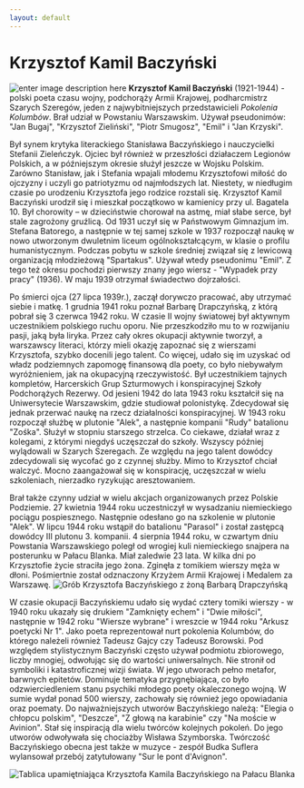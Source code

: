 ```yaml
---
layout: default
---
```


# Krzysztof Kamil Baczyński
![enter image description here](https://upload.wikimedia.org/wikipedia/commons/5/59/Krzysztof_Kamil_Baczy%C5%84ski_-_Maturzysta.jpg)
**Krzysztof Kamil Baczyński** (1921-1944) - polski poeta czasu wojny, podchorąży Armii Krajowej, podharcmistrz  Szarych Szeregów, jeden z najwybitniejszych przedstawicieli _Pokolenia Kolumbów_. Brał udział w Powstaniu Warszawskim. Używał pseudonimów: "Jan Bugaj", "Krzysztof Zieliński", "Piotr Smugosz", "Emil" i "Jan Krzyski".

Był synem krytyka literackiego Stanisława Baczyńskiego i nauczycielki Stefanii Zieleńczyk. Ojciec był również w przeszłości działaczem Legionów Polskich, a w późniejszym okresie służył jeszcze w Wojsku Polskim. Zarówno Stanisław, jak i Stefania wpajali młodemu Krzysztofowi miłość do ojczyzny i uczyli go patriotyzmu od najmłodszych lat. Niestety, w niedługim czasie po urodzeniu Krzysztofa jego rodzice rozstali się. Krzysztof Kamil Baczyński urodził się i mieszkał początkowo w kamienicy przy ul. Bagatela 10. Był chorowity – w dzieciństwie chorował na astmę, miał słabe serce, był stale zagrożony gruźlicą. Od 1931 uczył się w Państwowym Gimnazjum im. Stefana Batorego, a następnie w tej samej szkole w 1937 rozpoczął naukę w nowo utworzonym dwuletnim liceum ogólnokształcącym, w klasie o profilu humanistycznym.   Podczas pobytu w szkole średniej związał się z lewicową organizacją młodzieżową "Spartakus". Używał wtedy pseudonimu "Emil". Z tego też okresu pochodzi pierwszy znany jego wiersz - "Wypadek przy pracy" (1936). W maju 1939 otrzymał świadectwo dojrzałości.

Po śmierci ojca (27 lipca 1939r.), zaczął dorywczo pracować, aby utrzymać siebie i matkę. 1 grudnia 1941 roku poznał Barbarę Drapczyńską, z którą pobrał się 3 czerwca 1942 roku. W czasie II wojny światowej był aktywnym uczestnikiem polskiego ruchu oporu. Nie przeszkodziło mu to w rozwijaniu pasji, jaką była liryka. Przez cały okres okupacji aktywnie tworzył, a warszawscy literaci, którzy mieli okazję zapoznać się z wierszami Krzysztofa, szybko docenili jego talent. Co więcej, udało się im uzyskać od władz podziemnych zapomogę finansową dla poety, co było niebywałym wyróżnieniem, jak na okupacyjną rzeczywistość. Był uczestnikiem tajnych kompletów, Harcerskich Grup Szturmowych i konspiracyjnej Szkoły Podchorążych Rezerwy. Od jesieni 1942 do lata 1943 roku kształcił się na Uniwersytecie Warszawskim, gdzie studiował polonistykę. Zdecydował się jednak przerwać naukę na rzecz działalności konspiracyjnej. W 1943 roku rozpoczął służbę w plutonie "Alek", a następnie kompanii "Rudy" batalionu "Zośka". Służył w stopniu starszego strzelca. Co ciekawe, działał wraz z kolegami, z którymi niegdyś uczęszczał do szkoły. Wszyscy później wylądowali w Szarych Szeregach. Ze względu na jego talent dowódcy zdecydowali się wycofać go z czynnej służby. Mimo to Krzysztof chciał walczyć. Mocno zaangażował się w konspirację, uczęszczał w wielu szkoleniach, nierzadko ryzykując aresztowaniem.

Brał także czynny udział w wielu akcjach organizowanych przez Polskie Podziemie. 27 kwietnia 1944 roku uczestniczył w wysadzaniu niemieckiego pociągu pospiesznego. Następnie odesłano go na szkolenie w plutonie "Alek". W lipcu 1944 roku wstąpił do batalionu "Parasol" i został zastępcą dowódcy III plutonu 3. kompanii. 4 sierpnia 1944 roku, w czwartym dniu Powstania Warszawskiego poległ od wrogiej kuli niemieckiego snajpera na posterunku w Pałacu Blanka. Miał zaledwie 23 lata. W kilka dni po Krzysztofie życie straciła jego żona. Zginęła z tomikiem wierszy męża w dłoni. Pośmiertnie został odznaczony Krzyżem Armii Krajowej i Medalem za Warszawę.
![Grób Krzysztofa Baczyńskiego z żoną Barbarą Drapczyńską](https://upload.wikimedia.org/wikipedia/commons/b/be/Krzysztof_Kamil_Baczynski_grave.JPG)

W czasie okupacji Baczyńskiemu udało się wydać cztery tomiki wierszy - w 1940 roku ukazały się drukiem "Zamknięty echem" i "Dwie miłości", następnie w 1942 roku "Wiersze wybrane" i wreszcie w 1944 roku "Arkusz poetycki Nr 1". Jako poeta reprezentował nurt pokolenia Kolumbów, do którego należeli również Tadeusz Gajcy czy Tadeusz Borowski. Pod względem stylistycznym Baczyński często używał podmiotu zbiorowego, liczby mnogiej, odwołując się do wartości uniwersalnych. Nie stronił od symboliki i katastroficznej wizji świata. W jego utworach pełno metafor, barwnych epitetów. Dominuje tematyka przygnębiająca, co było odzwierciedleniem stanu psychiki młodego poety okaleczonego wojną. W sumie wydał ponad 500 wierszy, zachowały się również jego opowiadania oraz poematy. Do najważniejszych utworów Baczyńskiego należą: "Elegia o chłopcu polskim", "Deszcze", "Z głową na karabinie" czy "Na moście w Avinion". Stał się inspiracją dla wielu twórców kolejnych pokoleń. Do jego utworów odwoływała się chociażby Wisława Szymborska. Twórczość Baczyńskiego obecna jest także w muzyce - zespół Budka Suflera wylansował przebój zatytułowany "Sur le pont d'Avignon".

![Tablica upamiętniająca Krzysztofa Kamila Baczyńskiego na Pałacu Blanka](https://upload.wikimedia.org/wikipedia/commons/9/97/Tablica_Krzysztof_Kamil_Baczy%C5%84ski_pa%C5%82ac_Blanka_01.JPG)
